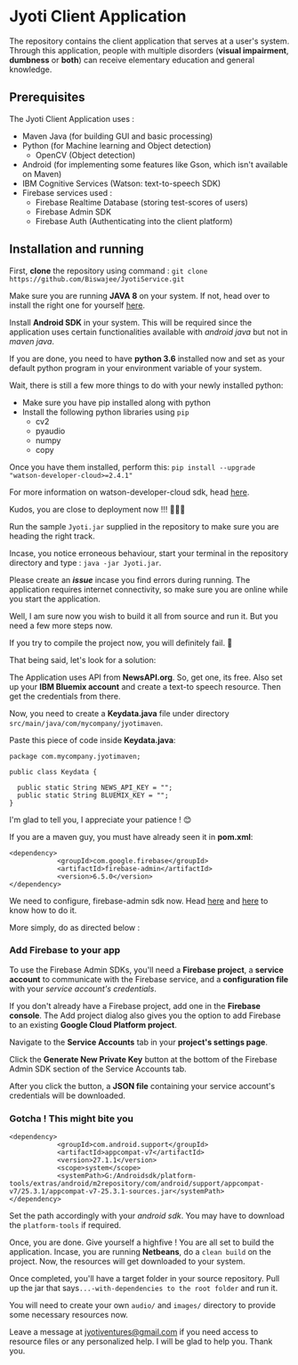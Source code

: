 # Jyoti Client Application

The repository contains the client application that serves at a user's system. Through this application, people with multiple  disorders (**visual impairment**, **dumbness** or **both**) can receive elementary education and general knowledge.

## Prerequisites

The Jyoti Client Application uses :
+ Maven Java (for building GUI and basic processing)
+ Python (for Machine learning and Object detection)
  + OpenCV (Object detection)
+ Android (for implementing some features like Gson, which isn't available on Maven)
+ IBM Cognitive Services (Watson: text-to-speech SDK)
+ Firebase services used :
  + Firebase Realtime Database (storing test-scores of users)
  + Firebase Admin SDK
  + Firebase Auth (Authenticating into the client platform)


## Installation and running

First, **clone** the repository using command :
`git clone https://github.com/Biswajee/JyotiService.git`

Make sure you are running **JAVA 8** on your system. If not, head over to install the right one for yourself [here](https://www.oracle.com/technetwork/java/javase/downloads/jdk8-downloads-2133151.html).

Install **Android SDK** in your system. This will be required since the application uses certain functionalities available with _android java_ but not in _maven java_.

If you are done, you need to have **python 3.6** installed now and set as your default python program in your environment variable of your system.

Wait, there is still a few more things to do with your newly installed python:

+ Make sure you have pip installed along with python
+ Install the following python libraries using `pip`
  + cv2
  + pyaudio
  + numpy
  + copy

Once you have them installed, perform this:
`pip install --upgrade "watson-developer-cloud>=2.4.1"`

For more information on watson-developer-cloud sdk, head [here](https://github.com/watson-developer-cloud/python-sdk).


Kudos, you are close to deployment now !!!  🎉🎉🎉

Run the sample `Jyoti.jar` supplied in the repository to make sure you are heading the right track.

Incase, you notice erroneous behaviour, start your terminal in the repository directory and type : `java -jar Jyoti.jar`.

Please create an _**issue**_ incase you find errors during running. The application requires internet connectivity, so make sure you are online while you start the application.

Well, I am sure now you wish to build it all from source and run it. But you need a few more steps now.

If you try to compile the project now, you will definitely fail. 🤣

That being said, let's look for a solution:

The Application uses API from **NewsAPI.org**. So, get one, its free.
Also set up your **IBM Bluemix account** and create a text-to speech resource. Then get the credentials from there.

Now, you need to create a **Keydata.java** file under directory `src/main/java/com/mycompany/jyotimaven`.

Paste this piece of code inside **Keydata.java**:
```
package com.mycompany.jyotimaven;

public class Keydata {

  public static String NEWS_API_KEY = "";
  public static String BLUEMIX_KEY = "";
}
```

I'm glad to tell you, I appreciate your patience ! 😊

If you are a maven guy, you must have already seen it in **pom.xml**:

```
<dependency>
            <groupId>com.google.firebase</groupId>
            <artifactId>firebase-admin</artifactId>
            <version>6.5.0</version>
</dependency>
```

We need to configure, firebase-admin sdk now. Head [here](https://github.com/firebase/firebase-admin-java) and [here](https://firebase.google.com/docs/admin/setup) to know how to do it.

More simply, do as directed below :

### Add Firebase to your app

To use the Firebase Admin SDKs, you'll need a **Firebase project**, a **service account** to communicate with the Firebase service, and a **configuration file** with your _service account's credentials_.

If you don't already have a Firebase project, add one in the **Firebase console**. The Add project dialog also gives you the option to add Firebase to an existing **Google Cloud Platform project**.

Navigate to the **Service Accounts** tab in your **project's settings page**.

Click the **Generate New Private Key** button at the bottom of the Firebase Admin SDK section of the Service Accounts tab.

After you click the button, a **JSON file** containing your service account's credentials will be downloaded.

### Gotcha ! This might bite you
```
<dependency>
            <groupId>com.android.support</groupId>
            <artifactId>appcompat-v7</artifactId>
            <version>27.1.1</version>
            <scope>system</scope>
            <systemPath>G:/Androidsdk/platform-tools/extras/android/m2repository/com/android/support/appcompat-v7/25.3.1/appcompat-v7-25.3.1-sources.jar</systemPath>
</dependency>
```

Set the path accordingly with your _android sdk_. You may have to download the `platform-tools` if required.

Once, you are done. Give yourself a highfive ! You are all set to build the application. Incase, you are running **Netbeans**, do a `clean build` on the project. Now, the resources will get downloaded to your system.

Once completed, you'll have a target folder in your source repository. Pull up the jar that says`...-with-dependencies to the root folder` and run it.

You will need to create your own `audio/` and `images/` directory to provide some necessary resources now.

Leave a message at jyotiventures@gmail.com if you need access to resource files or any personalized help. I will be glad to help you. Thank you.
